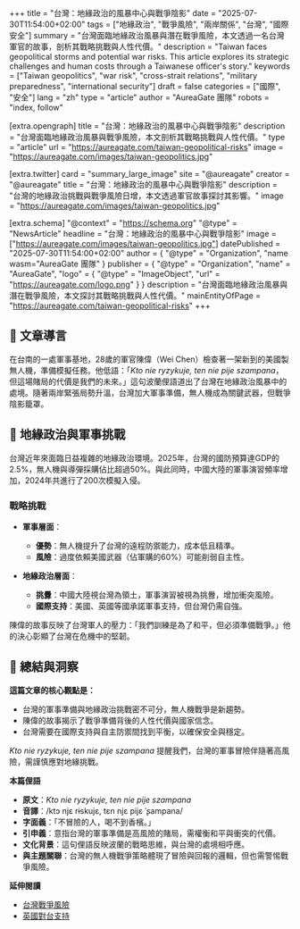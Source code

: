 +++
title = "台灣：地緣政治的風暴中心與戰爭陰影"
date = "2025-07-30T11:54:00+02:00"
tags = ["地緣政治", "戰爭風險", "兩岸關係", "台灣", "國際安全"]
summary = "台灣面臨地緣政治風暴與潛在戰爭風險，本文透過一名台灣軍官的故事，剖析其戰略挑戰與人性代價。"
description = "Taiwan faces geopolitical storms and potential war risks. This article explores its strategic challenges and human costs through a Taiwanese officer's story."
keywords = ["Taiwan geopolitics", "war risk", "cross-strait relations", "military preparedness", "international security"]
draft = false
categories = ["國際", "安全"]
lang = "zh"
type = "article"
author = "AureaGate 團隊"
robots = "index, follow"

[extra.opengraph]
title = "台灣：地緣政治的風暴中心與戰爭陰影"
description = "台灣面臨地緣政治風暴與戰爭風險，本文剖析其戰略挑戰與人性代價。"
type = "article"
url = "https://aureagate.com/taiwan-geopolitical-risks"
image = "https://aureagate.com/images/taiwan-geopolitics.jpg"

[extra.twitter]
card = "summary_large_image"
site = "@aureagate"
creator = "@aureagate"
title = "台灣：地緣政治的風暴中心與戰爭陰影"
description = "台灣的地緣政治挑戰與戰爭風險日增，本文透過軍官故事探討其影響。"
image = "https://aureagate.com/images/taiwan-geopolitics.jpg"

[extra.schema]
"@context" = "https://schema.org"
"@type" = "NewsArticle"
headline = "台灣：地緣政治的風暴中心與戰爭陰影"
image = ["https://aureagate.com/images/taiwan-geopolitics.jpg"]
datePublished = "2025-07-30T11:54:00+02:00"
author = { "@type" = "Organization", "name wasm="AureaGate 團隊" }
publisher = { "@type" = "Organization", "name" = "AureaGate", "logo" = { "@type" = "ImageObject", "url" = "https://aureagate.com/logo.png" } }
description = "台灣面臨地緣政治風暴與潛在戰爭風險，本文探討其戰略挑戰與人性代價。"
mainEntityOfPage = "https://aureagate.com/taiwan-geopolitical-risks"
+++


## 🧭 文章導言
在台南的一處軍事基地，28歲的軍官陳偉（Wei Chen）檢查著一架新到的美國製無人機，準備模擬任務。他低語：「*Kto nie ryzykuje, ten nie pije szampana*，但這場賭局的代價是我們的未來。」這句波蘭俚語道出了台灣在地緣政治風暴中的處境。隨著兩岸緊張局勢升溫，台灣加大軍事準備，無人機成為關鍵武器，但戰爭陰影籠罩。[](https://www.rp.pl/zawody-prawnicze/art42764621-dwie-reguly-reformy-komorniczej-z-2019-roku-cofniete-prezydent-podpisal-ustawe)

## 📌 地緣政治與軍事挑戰
台灣近年來面臨日益複雜的地緣政治環境。2025年，台灣的國防預算達GDP的2.5%，無人機與導彈採購佔比超過50%。與此同時，中國大陸的軍事演習頻率增加，2024年共進行了200次模擬入侵。[](https://www.rp.pl/zawody-prawnicze/art42764621-dwie-reguly-reformy-komorniczej-z-2019-roku-cofniete-prezydent-podpisal-ustawe)

### 戰略挑戰
- **軍事層面**：
  - **優勢**：無人機提升了台灣的遠程防禦能力，成本低且精準。
  - **風險**：過度依賴美國武器（佔軍購的60%）可能削弱自主性。

- **地緣政治層面**：
  - **挑釁**：中國大陸視台灣為領土，軍事演習被視為挑釁，增加衝突風險。
  - **國際支持**：美國、英國等國承諾軍事支持，但台灣仍需自強。

陳偉的故事反映了台灣軍人的壓力：「我們訓練是為了和平，但必須準備戰爭。」他的決心彰顯了台灣在危機中的堅韌。

## 💬 總結與洞察
**這篇文章的核心觀點是：**
- 台灣的軍事準備與地緣政治挑戰密不可分，無人機戰爭是新趨勢。
- 陳偉的故事揭示了戰爭準備背後的人性代價與國家信念。
- 台灣需要在國際支持與自主防禦間找到平衡，以確保安全與穩定。

*Kto nie ryzykuje, ten nie pije szampana* 提醒我們，台灣的軍事冒險伴隨著高風險，需謹慎應對地緣挑戰。

**本篇俚語**  
- **原文**：*Kto nie ryzykuje, ten nie pije szampana*  
- **音譯**：/ktɔ njɛ rɨskujɛ, tɛn njɛ pijɛ ˈʂampana/  
- **字面義**：「不冒險的人，喝不到香檳。」  
- **引申義**：意指台灣的軍事準備是高風險的賭局，需權衡和平與衝突的代價。  
- **文化背景**：這句俚語反映波蘭的戰略思維，與台灣的處境相呼應。  
- **與主題關聯**：台灣的無人機戰爭策略體現了冒險與回報的邏輯，但也需警惕戰爭風險。

**延伸閱讀**  
- [台灣戰爭風險](https://niezalezna.pl/swiat/gazeta-polska-tajwan-szykuje-sie-na-inwazje-drugi-front-wojny/548560)  
- [英國對台支持](https://www.portalmorski.pl/bezpieczenstwo/58630-telegraph-wielka-brytania-jest-gotowa-walczyc-na-pacyfiku)